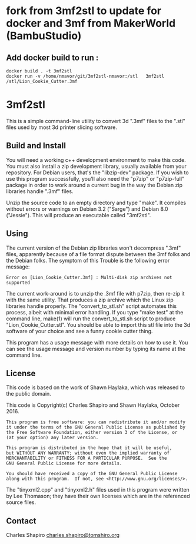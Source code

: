 
# fork from 3mf2stl to update for docker and 3mf from MakerWorld (BambuStudio)
## Add docker build to run :
```angular2html
docker build . -t 3mf2stl
docker run -v /home/nmavor/git/3mf2stl-nmavor:/stl   3mf2stl  /stl/Lion_Cookie_Cutter.3mf
```
# 3mf2stl

This is a simple command-line utility to convert 3d ".3mf" files to
the ".stl" files used by most 3d printer slicing software.

## Build and Install

You will need a working c++ development environment to make this
code. You must also install a zip development library, usually
available from your repository. For Debian users, that's the
"libzip-dev" package.  If you wish to use this program successfully,
you'll also need the "p7zip" or "p7zip-full" package in order to work
around a current bug in the way the Debian zip libraries handle ".3mf"
files.

Unzip the source code to an empty directory and type "make".  It
compiles without errors or warnings on Debian 3.2 ("Sarge") and Debian
8.0 ("Jessie").  This will produce an executable called "3mf2stl".

## Using

The current version of the Debian zip libraries won't decompress
".3mf" files, apparently because of a file format dispute between the
3mf folks and the Debian folks.  The symptom of this Trouble is the
following error message:

```
Error on [Lion_Cookie_Cutter.3mf] : Multi-disk zip archives not supported
```

The current work-around is to unzip the .3mf file with p7zip, then
re-zip it with the same utility. That produces a zip archive which the
Linux zip libraries handle properly. The "convert_to_stl.sh" script
automates this process, albeit with minimal error handling.  If you
type "make test" at the command line, make(1) will run the
convert_to_stl.sh script to produce "Lion_Cookie_Cutter.stl".  You
should be able to import this stl file into the 3d software of your
choice and see a funny cookie cutter thing.

This program has a usage message with more details on how to use it.
You can see the usage message and version number by typing its name 
at the command line.

## License

This code is based on the work of Shawn Haylaka, which was released to
the public domain. 

This code is Copyright(c) Charles Shapiro and Shawn Haylaka, October
2016.

    This program is free software: you can redistribute it and/or modify
    it under the terms of the GNU General Public License as published by
    the Free Software Foundation, either version 3 of the License, or
    (at your option) any later version.

    This program is distributed in the hope that it will be useful,
    but WITHOUT ANY WARRANTY; without even the implied warranty of
    MERCHANTABILITY or FITNESS FOR A PARTICULAR PURPOSE.  See the
    GNU General Public License for more details.

    You should have received a copy of the GNU General Public License
    along with this program.  If not, see <http://www.gnu.org/licenses/>.

The "tinyxml2.cpp" and "tinyxml2.h" files used in this program were
written by Lee Thomason; they have their own licenses which are in the
referenced source files.

## Contact

Charles Shapiro
charles.shapiro@tomshiro.org

